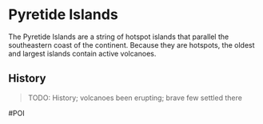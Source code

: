 # Pyretide Islands
The Pyretide Islands are a string of hotspot islands that parallel the southeastern coast of the continent. Because they are hotspots, the oldest and largest islands contain active volcanoes. 

## History
> TODO: History; volcanoes been erupting; brave few settled there

#POI
